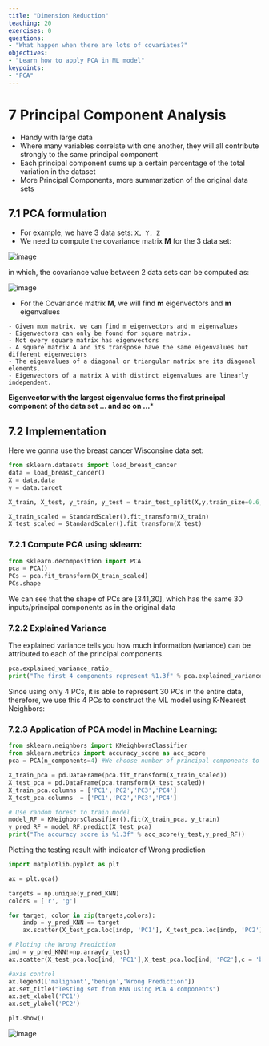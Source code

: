 ```yaml
---
title: "Dimension Reduction"
teaching: 20
exercises: 0
questions:
- "What happen when there are lots of covariates?"
objectives:
- "Learn how to apply PCA in ML model"
keypoints:
- "PCA"
---
```


# 7 Principal Component Analysis
- Handy with large data
- Where many variables correlate with one another, they will all contribute strongly to the same principal component
- Each principal component sums up a certain percentage of the total variation in the dataset
- More Principal Components, more summarization of the original data sets

## 7.1 PCA formulation
- For example, we have 3 data sets: `X, Y, Z`
- We need to compute the covariance matrix **M** for the 3 data set:

![image](https://user-images.githubusercontent.com/43855029/114459677-d67c0980-9bae-11eb-85b2-758a98f0cd29.png)

in which, the covariance value between 2 data sets can be computed as:

![image](https://user-images.githubusercontent.com/43855029/114459740-ea277000-9bae-11eb-9259-8ef1b233c0fa.png)

- For the Covariance matrix **M**, we will find **m** eigenvectors and **m** eigenvalues

```
- Given mxm matrix, we can find m eigenvectors and m eigenvalues
- Eigenvectors can only be found for square matrix.
- Not every square matrix has eigenvectors
- A square matrix A and its transpose have the same eigenvalues but different eigenvectors
- The eigenvalues of a diagonal or triangular matrix are its diagonal elements.
- Eigenvectors of a matrix A with distinct eigenvalues are linearly independent.
```

**Eigenvector with the largest eigenvalue forms the first principal component of the data set
… and so on …***

## 7.2 Implementation

Here we gonna use the breast cancer Wisconsine data set:

```python
from sklearn.datasets import load_breast_cancer
data = load_breast_cancer()
X = data.data
y = data.target

X_train, X_test, y_train, y_test = train_test_split(X,y,train_size=0.6,random_state=123)

X_train_scaled = StandardScaler().fit_transform(X_train)
X_test_scaled = StandardScaler().fit_transform(X_test)
```

### 7.2.1 Compute PCA using sklearn:

```python
from sklearn.decomposition import PCA
pca = PCA()
PCs = pca.fit_transform(X_train_scaled)
PCs.shape
```

We can see that the shape of PCs are [341,30], which has the same 30 inputs/principal components as in the original data

### 7.2.2 Explained Variance

The explained variance tells you how much information (variance) can be attributed to each of the principal components. 
```python
pca.explained_variance_ratio_
print("The first 4 components represent %1.3f" % pca.explained_variance_ratio_[0:4].sum(), " total variance")
```

Since using only 4 PCs, it is able to represent 30 PCs in the entire data, therefore, we use this 4 PCs to construct the ML model using K-Nearest Neighbors:

### 7.2.3 Application of PCA model in Machine Learning:

```python
from sklearn.neighbors import KNeighborsClassifier
from sklearn.metrics import accuracy_score as acc_score
pca = PCA(n_components=4) #We choose number of principal components to be 4

X_train_pca = pd.DataFrame(pca.fit_transform(X_train_scaled))
X_test_pca = pd.DataFrame(pca.transform(X_test_scaled))
X_train_pca.columns = ['PC1','PC2','PC3','PC4']
X_test_pca.columns  = ['PC1','PC2','PC3','PC4']

# Use random forest to train model
model_RF = KNeighborsClassifier().fit(X_train_pca, y_train)
y_pred_RF = model_RF.predict(X_test_pca)
print("The accuracy score is %1.3f" % acc_score(y_test,y_pred_RF))
```

Plotting the testing result with indicator of Wrong prediction

```python
import matplotlib.pyplot as plt

ax = plt.gca()

targets = np.unique(y_pred_KNN)
colors = ['r', 'g']

for target, color in zip(targets,colors):
    indp = y_pred_KNN == target
    ax.scatter(X_test_pca.loc[indp, 'PC1'], X_test_pca.loc[indp, 'PC2'],c = color)

# Ploting the Wrong Prediction
ind = y_pred_KNN!=np.array(y_test)
ax.scatter(X_test_pca.loc[ind, 'PC1'],X_test_pca.loc[ind, 'PC2'],c = 'black')

#axis control
ax.legend(['malignant','benign','Wrong Prediction'])  
ax.set_title("Testing set from KNN using PCA 4 components")
ax.set_xlabel('PC1')
ax.set_ylabel('PC2')

plt.show()
```

![image](https://user-images.githubusercontent.com/43855029/153672409-2bcefb86-5bf2-497f-b1ca-00af35b776d1.png)
